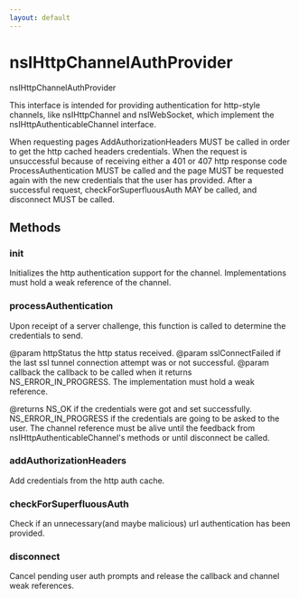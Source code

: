 ```yaml
---
layout: default
---
```


# nsIHttpChannelAuthProvider #

nsIHttpChannelAuthProvider

This interface is intended for providing authentication for http-style
channels, like nsIHttpChannel and nsIWebSocket, which implement the
nsIHttpAuthenticableChannel interface.

When requesting pages AddAuthorizationHeaders MUST be called
in order to get the http cached headers credentials. When the request is
unsuccessful because of receiving either a 401 or 407 http response code
ProcessAuthentication MUST be called and the page MUST be requested again
with the new credentials that the user has provided. After a successful
request, checkForSuperfluousAuth MAY be called, and disconnect MUST be
called.


## Methods ##

### init ###

Initializes the http authentication support for the channel.
Implementations must hold a weak reference of the channel.


### processAuthentication ###

Upon receipt of a server challenge, this function is called to determine
the credentials to send.

@param httpStatus
       the http status received.
@param sslConnectFailed
       if the last ssl tunnel connection attempt was or not successful.
@param callback
       the callback to be called when it returns NS_ERROR_IN_PROGRESS.
       The implementation must hold a weak reference.

@returns NS_OK if the credentials were got and set successfully.
         NS_ERROR_IN_PROGRESS if the credentials are going to be asked to
                              the user. The channel reference must be
                              alive until the feedback from
                              nsIHttpAuthenticableChannel's methods or
                              until disconnect be called.


### addAuthorizationHeaders ###

Add credentials from the http auth cache.


### checkForSuperfluousAuth ###

Check if an unnecessary(and maybe malicious) url authentication has been
provided.


### disconnect ###

Cancel pending user auth prompts and release the callback and channel
weak references.


